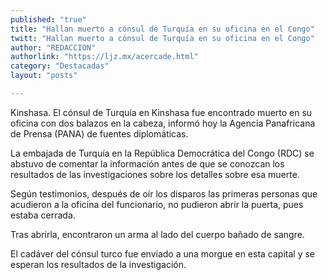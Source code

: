 ```yaml
---
published: "true"
title: "Hallan muerto a cónsul de Turquía en su oficina en el Congo"
twitt: "Hallan muerto a cónsul de Turquía en su oficina en el Congo"
author: "REDACCION"
authorlink: "https://ljz.mx/acercade.html"
category: "Destacadas"
layout: "posts"

---
```



  Kinshasa. El cónsul de Turquía en Kinshasa fue encontrado muerto en su oficina con dos balazos en la cabeza, informó hoy la Agencia Panafricana de Prensa (PANA) de fuentes diplomáticas.



  La embajada de Turquía en la República Democrática del Congo (RDC) se abstuvo de comentar la información antes de que se conozcan los resultados de las investigaciones sobre los detalles sobre esa muerte.



  Según testimonios, después de oír los disparos las primeras personas que acudieron a la oficina del funcionario, no pudieron abrir la puerta, pues estaba cerrada.



  Tras abrirla, encontraron un arma al lado del cuerpo bañado de sangre.



  El cadáver del cónsul turco fue enviado a una morgue en esta capital y se esperan los resultados de la investigación.

